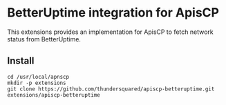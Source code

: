 # BetterUptime integration for ApisCP

This extensions provides an implementation for ApisCP to fetch network status from BetterUptime.

## Install

```
cd /usr/local/apnscp
mkdir -p extensions
git clone https://github.com/thundersquared/apiscp-betteruptime.git extensions/apiscp-betteruptime
```